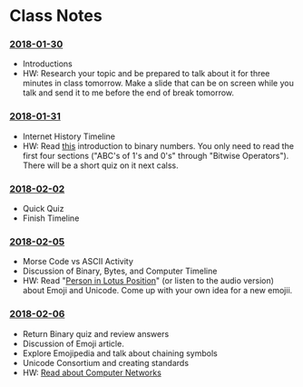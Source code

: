 # Class Notes

### [2018-01-30](Class%20Examples/2018-01-30/)
* Introductions
* HW: Research your topic and be prepared to talk about it for three minutes in class tomorrow. Make a slide that can be on screen while you talk and send it to me before the end of break tomorrow.

### [2018-01-31](Class%20Examples/2018-01-31/)
* Internet History Timeline
* HW: Read [this](https://learn.sparkfun.com/tutorials/binary) introduction to binary numbers. You only need to read the first four sections ("ABC's of 1's and 0's" through "Bitwise Operators"). There will be a short quiz on it next calss.

### [2018-02-02](Class%20Examples/2018-02-02/)
* Quick Quiz
* Finish Timeline

### [2018-02-05](Class%20Examples/2018-02-05/)
* Morse Code vs ASCII Activity
* Discussion of Binary, Bytes, and Computer Timeline
* HW: Read "[Person in Lotus Position](https://99percentinvisible.org/episode/person-lotus-position/)" (or listen to the audio version) about Emoji and Unicode. Come up with your own idea for a new emojii.

### [2018-02-06](Class%20Examples/2018-02-06/)
* Return Binary quiz and review answers
* Discussion of Emoji article.
* Explore Emojipedia and talk about chaining symbols
* Unicode Consortium and creating standards
* HW: [Read about Computer Networks](http://www.explainthatstuff.com/howcomputernetworkswork.html)
